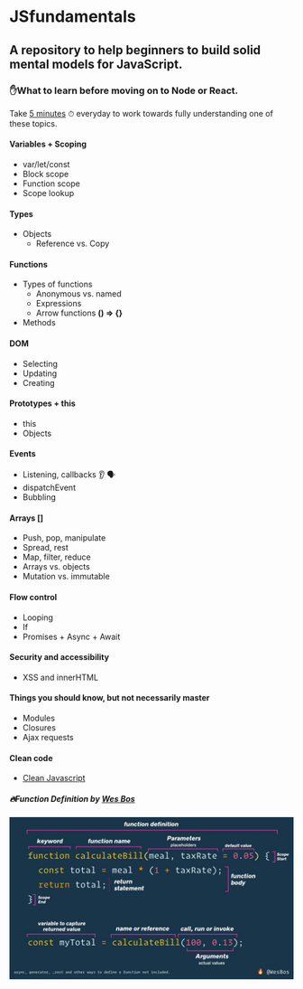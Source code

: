 # JSfundamentals
## A repository to help beginners to build solid mental models for JavaScript.


### ✋What to learn before moving on to Node or React.


Take [5 minutes](https://www.freecodecamp.org/news/how-to-stay-motivated-to-keep-learning-to-code/) ⏱ everyday to work towards fully understanding one of these topics.


#### Variables + Scoping
* var/let/const
* Block scope
* Function scope
* Scope lookup


#### Types
* Objects
    * Reference vs. Copy

    
#### Functions
* Types of functions
    * Anonymous vs. named
    * Expressions
    * Arrow functions **() => {}**
* Methods


#### DOM
* Selecting
* Updating
* Creating


#### Prototypes + this
* this
* Objects


#### Events
* Listening, callbacks 👂 🗣
* dispatchEvent
* Bubbling


#### Arrays []
* Push, pop, manipulate
* Spread, rest
* Map, filter, reduce
* Arrays vs. objects
* Mutation vs. immutable


#### Flow control
* Looping
* If
* Promises + Async + Await


#### Security and accessibility
* XSS and innerHTML


#### Things you should know, but not necessarily master
* Modules
* Closures
* Ajax requests


#### Clean code
* [Clean Javascript](https://github.com/ryanmcdermott/clean-code-javascript)


##### 🔥Function Definition by [Wes Bos](https://github.com/wesbos)

![Function Definition](images/function-definition.jpg)
